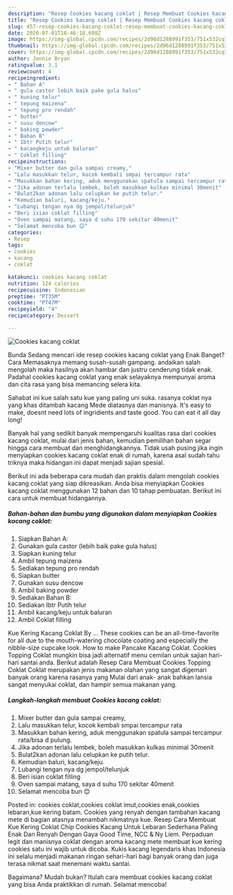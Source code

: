 ```yaml
---
description: "Resep Cookies kacang coklat | Resep Membuat Cookies kacang coklat Yang Enak Banget"
title: "Resep Cookies kacang coklat | Resep Membuat Cookies kacang coklat Yang Enak Banget"
slug: 457-resep-cookies-kacang-coklat-resep-membuat-cookies-kacang-coklat-yang-enak-banget
date: 2020-07-01T18:46:18.698Z
image: https://img-global.cpcdn.com/recipes/2d96d1288991f353/751x532cq70/cookies-kacang-coklat-foto-resep-utama.jpg
thumbnail: https://img-global.cpcdn.com/recipes/2d96d1288991f353/751x532cq70/cookies-kacang-coklat-foto-resep-utama.jpg
cover: https://img-global.cpcdn.com/recipes/2d96d1288991f353/751x532cq70/cookies-kacang-coklat-foto-resep-utama.jpg
author: Jennie Bryan
ratingvalue: 3.1
reviewcount: 4
recipeingredient:
- " Bahan A"
- " gula castor lebih baik pake gula halus"
- " kuning telur"
- " tepung maizena"
- " tepung pro rendah"
- " butter"
- " susu dencow"
- " baking powder"
- " Bahan B"
- " Ibtr Putih telur"
- " kacangkeju untuk baluran"
- " Coklat filling"
recipeinstructions:
- "Mixer butter dan gula sampai creamy,"
- "Lalu masukkan telur, kocok kembali smpai tercampur rata"
- "Masukkan bahan kering, aduk menggunakan spatula sampai tercampur rata/bisa d pulung."
- "Jika adonan terlalu lembek, boleh masukkan kulkas minimal 30menit"
- "Bulat2kan adonan lalu celupkan ke putih telur."
- "Kemudian baluri, kacang/keju."
- "Lubangi tengan nya dg jempol/telunjuk"
- "Beri isian coklat filling"
- "Oven sampai matang, saya d suhu 170 sekitar 40menit"
- "Selamat mencoba bun 😊"
categories:
- Resep
tags:
- cookies
- kacang
- coklat

katakunci: cookies kacang coklat 
nutrition: 124 calories
recipecuisine: Indonesian
preptime: "PT35M"
cooktime: "PT47M"
recipeyield: "4"
recipecategory: Dessert

---
```



![Cookies kacang coklat](https://img-global.cpcdn.com/recipes/2d96d1288991f353/751x532cq70/cookies-kacang-coklat-foto-resep-utama.jpg)

Bunda Sedang mencari ide resep cookies kacang coklat yang Enak Banget? Cara Memasaknya memang susah-susah gampang. andaikan salah mengolah maka hasilnya akan hambar dan justru cenderung tidak enak. Padahal cookies kacang coklat yang enak selayaknya mempunyai aroma dan cita rasa yang bisa memancing selera kita.

Sahabat ini kue salah satu kue yang paling uni suka. rasanya coklat nya yang khas ditambah kacang Mede diatasnya dan manisnya. It&#39;s easy to make, doesnt need lots of ingridients and taste good. You can eat it all day long!

Banyak hal yang sedikit banyak mempengaruhi kualitas rasa dari cookies kacang coklat, mulai dari jenis bahan, kemudian pemilihan bahan segar hingga cara membuat dan menghidangkannya. Tidak usah pusing jika ingin menyiapkan cookies kacang coklat enak di rumah, karena asal sudah tahu triknya maka hidangan ini dapat menjadi sajian spesial.


Berikut ini ada beberapa cara mudah dan praktis dalam mengolah cookies kacang coklat yang siap dikreasikan. Anda bisa menyiapkan Cookies kacang coklat menggunakan 12 bahan dan 10 tahap pembuatan. Berikut ini cara untuk membuat hidangannya.

<!--inarticleads1-->

##### Bahan-bahan dan bumbu yang digunakan dalam menyiapkan Cookies kacang coklat:

1. Siapkan  Bahan A:
1. Gunakan  gula castor (lebih baik pake gula halus)
1. Siapkan  kuning telur
1. Ambil  tepung maizena
1. Sediakan  tepung pro rendah
1. Siapkan  butter
1. Gunakan  susu dencow
1. Ambil  baking powder
1. Sediakan  Bahan B:
1. Sediakan  Ibtr Putih telur
1. Ambil  kacang/keju untuk baluran
1. Ambil  Coklat filling


Kue Kering Kacang Coklat By … These cookies can be an all-time-favorite for all due to the mouth-watering chocolate coating and especially the nibble-size cupcake look. How to make Pancake Kacang Coklat. Cookies Topping Coklat mungkin bisa jadi alternatif menu cemilan untuk sajian hari-hari santai anda. Berikut adalah Resep Cara Membuat Cookies Topping Coklat Coklat merupakan jenis makanan olahan yang sangat digemari banyak orang karena rasanya yang Mulai dari anak- anak bahkan lansia sangat menyukai coklat, dan hampir semua makanan yang. 

<!--inarticleads2-->

##### Langkah-langkah membuat Cookies kacang coklat:

1. Mixer butter dan gula sampai creamy,
1. Lalu masukkan telur, kocok kembali smpai tercampur rata
1. Masukkan bahan kering, aduk menggunakan spatula sampai tercampur rata/bisa d pulung.
1. Jika adonan terlalu lembek, boleh masukkan kulkas minimal 30menit
1. Bulat2kan adonan lalu celupkan ke putih telur.
1. Kemudian baluri, kacang/keju.
1. Lubangi tengan nya dg jempol/telunjuk
1. Beri isian coklat filling
1. Oven sampai matang, saya d suhu 170 sekitar 40menit
1. Selamat mencoba bun 😊


Posted in: cookies coklat,cookies coklat imut,cookies enak,cookies lebaran,kue kering batam. Cookies yang renyah dengan tambahan kacang mete di bagian atasnya menambah nikmatnya kue. Resep Cara Membuat Kue Kering Coklat Chip Cookies Kacang Untuk Lebaran Sederhana Paling Enak Dan Renyah Dengan Gaya Good Time, NCC &amp; Ny Liem. Perpaduan legit dan manisnya coklat dengan aroma kacang mete membuat kue kering cookies satu ini wajib untuk dicoba. Kukis kacang legendaris khas Indonesia ini selalu menjadi makanan ringan sehari-hari bagi banyak orang dan juga terasa nikmat saat menemani waktu santai. 

Bagaimana? Mudah bukan? Itulah cara membuat cookies kacang coklat yang bisa Anda praktikkan di rumah. Selamat mencoba!
